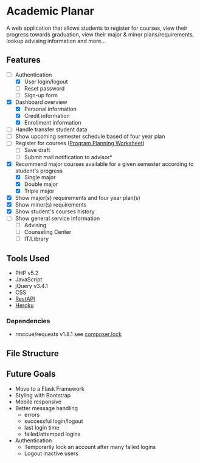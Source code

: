 # Academic Planar

A web application that allows students to register for courses, view their progress towards graduation, view their major & minor plans/requirements, lookup advising information and more...

## Features
- [ ] Authentication
	- [x] User login/logout
	- [ ] Reset password
	- [ ] Sign-up form
- [x] Dashboard overview
	- [x] Personal information
	- [x] Credit information
	- [x] Enrollment information
- [ ] Handle transfer student data
- [ ] Show upcoming semester schedule based of four year plan
- [ ] Register for courses ([Program Planning Worksheet](https://www.salisbury.edu/academic-offices/advising-center/_files/Program_Planning_Worksheet.docx))
	- [ ] Save draft
	- [ ] Submit mail notification to advisor*
- [x] Recommend major courses available for a given semester according to student's progress
	- [x] Single major
	- [x] Double major
	- [x] Triple major
- [x] Show major(s) requirements and four year plan(s)
- [x] Show minor(s) requirements
- [x] Show student's courses history
- [ ] Show general service information
	- [ ] Advising
	- [ ] Counseling Center
	- [ ] IT/Library

## Tools Used
- PHP v5.2
- JavaScript
- jQuery v3.4.1
- CSS
- [RestAPI](https://github.com/quincden/COSC425AATRestAPI)
- [Heroku](https://cosc426website.herokuapp.com/)

### Dependencies
- rmccue/requests v1.8.1 see [composer.lock](https://github.com/quincden/COSC426AATWebsite/blob/main/composer.lock)

## File Structure

## Future Goals
- Move to a Flask Framework
- Styling with Bootstrap
- Mobile responsive
- Better message handling
	- errors
	- successful login/logout
	- last login time
	- failed/attemped logins
- Authentication
	- Temporarily lock an account after many failed logins
	- Logout inactive users
